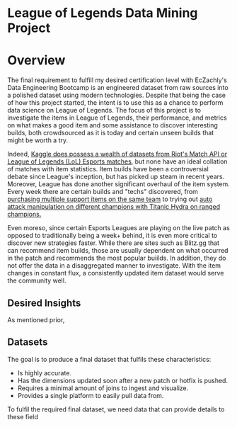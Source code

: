 # League of Legends Data Mining Project

# Overview
The  final requirement to fulfill my desired certification level with EcZachly's Data Engineering Bootcamp is an engineered dataset from raw sources into a polished dataset using modern technologies. Despite that being the case of how this project started, the intent is to use this as a chance to perform data science on League of Legends. The focus of this project is to investigate the items in League of Legends, their performance, and metrics on what makes a good item and some assistance to discover interesting builds, both crowdsourced as it is today and certain unseen builds that might be worth a try.

 Indeed, [Kaggle does possess a wealth of datasets  from Riot's Match API or League of Legends (LoL) Esports matches](https://www.kaggle.com/search?q=league+of+legends+in%3Adatasets), but none have an ideal collation of matches with item statistics. Item builds have been a controversial debate since League's inception, but has picked up steam in recent years. Moreover, League has done another significant overhaul of the item system. Every week there are certain builds and "techs" discovered, from [purchasing multiple support items on the same team](https://www.reddit.com/r/summonerschool/comments/195i0v1/new_double_support_item_math/?rdt=44431) to trying out [auto attack manipulation on different champions with Titanic Hydra on ranged champions.](https://www.reddit.com/r/leagueoflegends/comments/1abowwy/new_tech_on_cait_taking_over_the_top_of_the/) 
 
 Even moreso, since certain Esports Leagues are playing on the live patch as opposed to traditionally being a week+ behind, it is even more critical to discover new strategies faster. While there are sites such as Blitz.gg that can recommend item builds, those are usually dependent on what occurred in the patch and recommends the most popular buiilds. In addition, they do not offer the data in a disaggregated manner to investigate. With the item changes in constant flux, a consistently updated item dataset would serve the community well.

## Desired Insights
As mentioned prior, 

 ## Datasets

 The goal is to produce a final dataset that fulfils these characteristics:
 - Is highly accurate.
 - Has the dimensions updated soon after a new patch or hotfix is pushed.
 - Requires a minimal amount of joins to ingest and visualize.
 - Provides a single platform to easily pull data from.

 To fulfil the required final dataset, we need data that can provide details to these field
